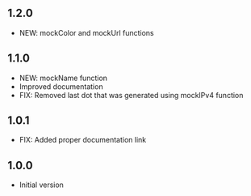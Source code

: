 ## 1.2.0

- NEW: mockColor and mockUrl functions

## 1.1.0

- NEW: mockName function
- Improved documentation
- FIX: Removed last dot that was generated using mockIPv4 function

## 1.0.1

- FIX: Added proper documentation link

## 1.0.0

- Initial version
